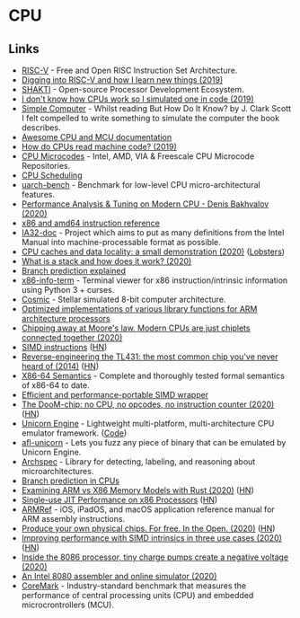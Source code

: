 # CPU

## Links

- [RISC-V](https://riscv.org/) - Free and Open RISC Instruction Set Architecture.
- [Digging into RISC-V and how I learn new things (2019)](https://blog.jessfraz.com/post/digging-into-risc-v-and-how-i-learn-new-things/)
- [SHAKTI](http://shakti.org.in/) - Open-source Processor Development Ecosystem.
- [I don't know how CPUs work so I simulated one in code (2019)](https://djhworld.github.io/post/2019/05/21/i-dont-know-how-cpus-work-so-i-simulated-one-in-code/)
- [Simple Computer](https://github.com/djhworld/simple-computer) - Whilst reading But How Do It Know? by J. Clark Scott I felt compelled to write something to simulate the computer the book describes.
- [Awesome CPU and MCU documentation](https://github.com/larsbrinkhoff/awesome-cpus)
- [How do CPUs read machine code? (2019)](https://www.youtube.com/watch?v=yl8vPW5hydQ)
- [CPU Microcodes](https://github.com/platomav/CPUMicrocodes) - Intel, AMD, VIA & Freescale CPU Microcode Repositories.
- [CPU Scheduling](https://twitter.com/b0rk/status/1215753312324157441)
- [uarch-bench](https://github.com/travisdowns/uarch-bench) - Benchmark for low-level CPU micro-architectural features.
- [Performance Analysis & Tuning on Modern CPU - Denis Bakhvalov (2020)](https://www.youtube.com/watch?v=Ho3bCIJcMcc)
- [x86 and amd64 instruction reference](https://www.felixcloutier.com/x86/)
- [IA32-doc](https://github.com/wbenny/ia32-doc) - Project which aims to put as many definitions from the Intel Manual into machine-processable format as possible.
- [CPU caches and data locality: a small demonstration (2020)](https://kaushikghose.wordpress.com/2020/01/30/cpu-caches-and-data-locality-a-small-demonstration/) ([Lobsters](https://lobste.rs/s/4m2s8f/cpu_caches_data_locality_small))
- [What is a stack and how does it work? (2020)](https://www.youtube.com/watch?v=xBjQVxVxOxc)
- [Branch prediction explained](https://stackoverflow.com/questions/11227809/why-is-processing-a-sorted-array-faster-than-processing-an-unsorted-array)
- [x86-info-term](https://github.com/zwegner/x86-info-term) - Terminal viewer for x86 instruction/intrinsic information using Python 3 + curses.
- [Cosmic](https://github.com/clbx/Cosmic) - Stellar simulated 8-bit computer architecture.
- [Optimized implementations of various library functions for ARM architecture processors](https://github.com/ARM-software/optimized-routines)
- [Chipping away at Moore's law. Modern CPUs are just chiplets connected together (2020)](https://queue.acm.org/detail.cfm?id=3388515)
- [SIMD instructions](https://opensourceweekly.org/issues/7/) ([HN](https://news.ycombinator.com/item?id=22833299))
- [Reverse-engineering the TL431: the most common chip you've never heard of (2014)](http://www.righto.com/2014/05/reverse-engineering-tl431-most-common.html) ([HN](https://news.ycombinator.com/item?id=22885819))
- [X86-64 Semantics](https://github.com/kframework/X86-64-semantics) - Complete and thoroughly tested formal semantics of x86-64 to date.
- [Efficient and performance-portable SIMD wrapper](https://github.com/google/highway)
- [The DooM-chip: no CPU, no opcodes, no instruction counter (2020)](https://twitter.com/sylefeb/status/1258808333265514497) ([HN](https://news.ycombinator.com/item?id=23123782))
- [Unicorn Engine](https://www.unicorn-engine.org/) - Lightweight multi-platform, multi-architecture CPU emulator framework. ([Code](https://github.com/unicorn-engine/unicorn))
- [afl-unicorn](https://github.com/Battelle/afl-unicorn) - Lets you fuzz any piece of binary that can be emulated by Unicorn Engine.
- [Archspec](https://github.com/archspec/archspec) - Library for detecting, labeling, and reasoning about microarchitectures.
- [Branch prediction in CPUs](https://danluu.com/branch-prediction/)
- [Examining ARM vs X86 Memory Models with Rust (2020)](https://www.nickwilcox.com/blog/arm_vs_x86_memory_model/) ([HN](https://news.ycombinator.com/item?id=23659037))
- [Single-use JIT Performance on x86 Processors](https://github.com/animetosho/jit_smc_test) ([HN](https://news.ycombinator.com/item?id=23711449))
- [ARMRef](https://github.com/evilpenguin/ARMRef) - iOS, iPadOS, and macOS application reference manual for ARM assembly instructions.
- [Produce your own physical chips. For free. In the Open. (2020)](https://fossi-foundation.org/2020/06/30/skywater-pdk) ([HN](https://news.ycombinator.com/item?id=23755693))
- [Improving performance with SIMD intrinsics in three use cases (2020)](https://stackoverflow.blog/2020/07/08/improving-performance-with-simd-intrinsics-in-three-use-cases/) ([HN](https://news.ycombinator.com/item?id=23772302))
- [Inside the 8086 processor, tiny charge pumps create a negative voltage (2020)](http://www.righto.com/2020/07/inside-8086-processor-tiny-charge-pumps.html)
- [An Intel 8080 assembler and online simulator (2020)](https://eli.thegreenplace.net/2020/an-intel-8080-assembler-and-online-simulator/)
- [CoreMark](https://github.com/eembc/coremark) - Industry-standard benchmark that measures the performance of central processing units (CPU) and embedded microcrontrollers (MCU).
